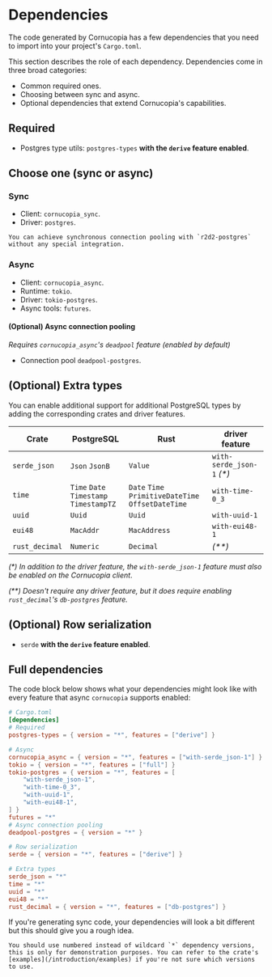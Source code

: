 # Dependencies
The code generated by Cornucopia has a few dependencies that you need to import into your project's `Cargo.toml`.

This section describes the role of each dependency. Dependencies come in three broad categories:

- Common required ones.
- Choosing between sync and async.
- Optional dependencies that extend Cornucopia's capabilities.

## Required
* Postgres type utils: `postgres-types` **with the `derive` feature enabled**.

## Choose one (sync or async)
### Sync
* Client: `cornucopia_sync`.
* Driver: `postgres`.

```admonish info
You can achieve synchronous connection pooling with `r2d2-postgres` without any special integration.
```

### Async
* Client: `cornucopia_async`.
* Runtime: `tokio`.
* Driver: `tokio-postgres`.
* Async tools: `futures`.

#### (Optional) Async connection pooling
*Requires `cornucopia_async`'s `deadpool` feature (enabled by default)*
* Connection pool `deadpool-postgres`. 

## (Optional) Extra types
You can enable additional support for additional PostgreSQL types by adding the corresponding crates and driver features. 

| Crate          | PostgreSQL                              | Rust                                               | driver feature             |
| -------------- | --------------------------------------- | -------------------------------------------------- | -------------------------- |
| `serde_json`   | `Json` `JsonB`                          | `Value`                                            | `with-serde_json-1` *(\*)* |
| `time`         | `Time` `Date` `Timestamp` `TimestampTZ` | `Date` `Time` `PrimitiveDateTime` `OffsetDateTime` | `with-time-0_3`            |
| `uuid`         | `Uuid`                                  | `Uuid`                                             | `with-uuid-1`              |
| `eui48`        | `MacAddr`                               | `MacAddress`                                       | `with-eui48-1`             |
| `rust_decimal` | `Numeric`                               | `Decimal`                                          | *(\*\*)*                   |

*(\*) In addition to the driver feature, the `with-serde_json-1` feature must also be enabled on the Cornucopia client*.

*(\*\*) Doesn't require any driver feature, but it does require enabling `rust_decimal`'s `db-postgres` feature.*

## (Optional) Row serialization
* `serde` **with the `derive` feature enabled**.

## Full dependencies
The code block below shows what your dependencies might look like with every feature that async `cornucopia` supports enabled:
```toml
# Cargo.toml
[dependencies]
# Required
postgres-types = { version = "*", features = ["derive"] }

# Async
cornucopia_async = { version = "*", features = ["with-serde_json-1"] }
tokio = { version = "*", features = ["full"] }
tokio-postgres = { version = "*", features = [
    "with-serde_json-1",
    "with-time-0_3",
    "with-uuid-1",
    "with-eui48-1",
] }
futures = "*"
# Async connection pooling
deadpool-postgres = { version = "*" }

# Row serialization
serde = { version = "*", features = ["derive"] }

# Extra types
serde_json = "*"
time = "*"
uuid = "*"
eui48 = "*"
rust_decimal = { version = "*", features = ["db-postgres"] }
```
If you're generating sync code, your dependencies will look a bit different but this should give you a rough idea.

```admonish note
You should use numbered instead of wildcard `*` dependency versions, this is only for demonstration purposes. You can refer to the crate's [examples](/introduction/examples) if you're not sure which versions to use.
```
